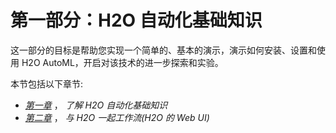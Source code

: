 

# 第一部分：H2O 自动化基础知识

这一部分的目标是帮助您实现一个简单的、基本的演示，演示如何安装、设置和使用 H2O AutoML，开启对该技术的进一步探索和实验。

本节包括以下章节:

*   [*第一章*](B17298_01.xhtml#_idTextAnchor017) ， *了解 H2O 自动化基础知识*
*   [*第二章*](B17298_02.xhtml#_idTextAnchor038) ， *与 H2O 一起工作流(H2O 的 Web UI)*